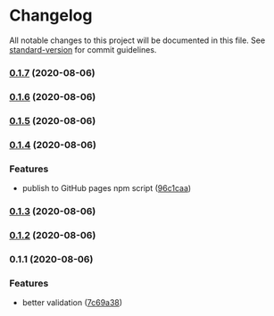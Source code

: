 # Changelog

All notable changes to this project will be documented in this file. See [standard-version](https://github.com/conventional-changelog/standard-version) for commit guidelines.

### [0.1.7](https://github.com/huksley/lunchtime/compare/v0.1.6...v0.1.7) (2020-08-06)

### [0.1.6](https://github.com/huksley/lunchtime/compare/v0.1.5...v0.1.6) (2020-08-06)

### [0.1.5](https://github.com/huksley/lunchtime/compare/v0.1.4...v0.1.5) (2020-08-06)

### [0.1.4](https://github.com/huksley/lunchtime/compare/v0.1.3...v0.1.4) (2020-08-06)


### Features

* publish to GitHub pages npm script ([96c1caa](https://github.com/huksley/lunchtime/commit/96c1caa0be6db43e9a496c39069f09a2ce91c87e))

### [0.1.3](https://github.com/huksley/lunchtime/compare/v0.1.2...v0.1.3) (2020-08-06)

### [0.1.2](https://github.com/huksley/lunchtime/compare/v0.1.1...v0.1.2) (2020-08-06)

### 0.1.1 (2020-08-06)


### Features

* better validation ([7c69a38](https://github.com/huksley/lunchtime/commit/7c69a3837e1ca8e729c76b0af46e7c8a48a4f14f))
